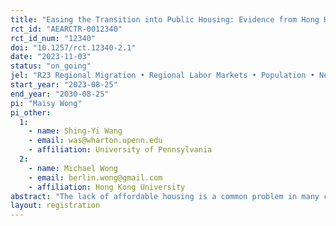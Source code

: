 ```yaml
---
title: "Easing the Transition into Public Housing: Evidence from Hong Kong"
rct_id: "AEARCTR-0012340"
rct_id_num: "12340"
doi: "10.1257/rct.12340-2.1"
date: "2023-11-03"
status: "on_going"
jel: "R23 Regional Migration • Regional Labor Markets • Population • Neighborhood Characteristics"
start_year: "2023-08-25"
end_year: "2030-08-25"
pi: "Maisy Wong"
pi_other:
  1:
    - name: Shing-Yi Wang
    - email: was@wharton.upenn.edu
    - affiliation: University of Pennsylvania
  2:
    - name: Michael Wong
    - email: berlin.wong@gmail.com
    - affiliation: Hong Kong University
abstract: "The lack of affordable housing is a common problem in many cities in both rich and poor countries. In many countries, governments own a large share of the housing stock and offer subsidized public housing in order to address this problem. We are proposing two randomized experiments to understand the impact of public housing on a variety of outcomes as well as whether additional resources and assistance for those moving into public housing can help households adjust following the move. First, we seek to examine the impacts of winning a lottery to receive public housing. Second, among the pool of people who have moved into public housing, we will randomize whether they receive an additional package of assistance aimed to help them with the transition. "
layout: registration
---
```


